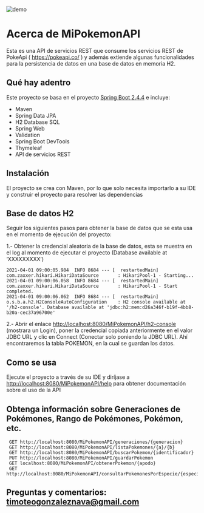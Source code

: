 ![demo](https://pokeapi.co/static/pokeapi_256.888baca4.png)
# Acerca de MiPokemonAPI
Esta es una API de servicios REST que consume los servicios REST de PokeApi ( https://pokeapi.co/ ) y además extiende algunas funcionalidades para la persistencia de datos en una base de datos en memoria H2.

## Qué hay adentro
Este proyecto se basa en el proyecto [Spring Boot 2.4.4](http://projects.spring.io/spring-boot/) e incluye:
- Maven
- Spring Data JPA
- H2 Database SQL
- Spring Web
- Validation 
- Spring Boot DevTools
- Thymeleaf
- API de servicios REST 

## Instalación 
El proyecto se crea con Maven, por lo que solo necesita importarlo a su IDE y construir el proyecto para resolver las dependencias

## Base de datos H2
Seguir los siguientes pasos para obtener la base de datos que se esta usa en el momento de ejecución del proyecto:

1.- Obtener la credencial aleatoria de la base de datos, esta se muestra en el log al momento de ejecutar el proyecto (Database available at ‘XXXXXXXXX’)
```
2021-04-01 09:00:05.984  INFO 8684 --- [  restartedMain] com.zaxxer.hikari.HikariDataSource       : HikariPool-1 - Starting...
2021-04-01 09:00:06.058  INFO 8684 --- [  restartedMain] com.zaxxer.hikari.HikariDataSource       : HikariPool-1 - Start completed.
2021-04-01 09:00:06.062  INFO 8684 --- [  restartedMain] o.s.b.a.h2.H2ConsoleAutoConfiguration    : H2 console available at '/h2-console'. Database available at 'jdbc:h2:mem:d26a346f-b19f-4bb8-b20a-cec37a96700e'
```
2.- Abrir el enlace [http://localhost:8080/MiPokemonAPI/h2-console](http://localhost:8080/MiPokemonAPI/h2-console) (mostrara un Login), poner la credencial copiada anteriormente en el valor JDBC URL y clic en Connect (Conectar solo poniendo la JDBC URL). Ahí encontraremos la tabla POKEMON, en la cual se guardan los datos.


## Como se usa
Ejecute el proyecto a través de su IDE y diríjase a [http://localhost:8080/MiPokemonAPI/help](http://localhost:8080/MiPokemonAPI/help) para obtener documentación sobre el uso de la API

## Obtenga información sobre Generaciones de Pokémones, Rango de Pokémones, Pokémon, etc. 
```
 GET http://localhost:8080/MiPokemonAPI/generaciones/{generacion} 
 GET http://localhost:8080/MiPokemonAPI/listaPokemones/{a}/{b} 
 GET http://localhost:8080/MiPokemonAPI/buscarPokemon/{identificador} 
 PUT http://localhost:8080/MiPokemonAPI/guardarPokemon 
 GET localhost:8080/MiPokemonAPI/obtenerPokemon/{apodo} 
 GET http://localhost:8080/MiPokemonAPI/consultarPokemonesPorEspecie/{especie} 
```

## Preguntas y comentarios: timoteogonzaleznava@gmail.com
